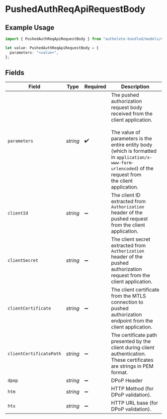 # PushedAuthReqApiRequestBody

## Example Usage

```typescript
import { PushedAuthReqApiRequestBody } from "authelete-bundled/models/operations";

let value: PushedAuthReqApiRequestBody = {
  parameters: "<value>",
};
```

## Fields

| Field                                                                                                                                                                                                                                   | Type                                                                                                                                                                                                                                    | Required                                                                                                                                                                                                                                | Description                                                                                                                                                                                                                             |
| --------------------------------------------------------------------------------------------------------------------------------------------------------------------------------------------------------------------------------------- | --------------------------------------------------------------------------------------------------------------------------------------------------------------------------------------------------------------------------------------- | --------------------------------------------------------------------------------------------------------------------------------------------------------------------------------------------------------------------------------------- | --------------------------------------------------------------------------------------------------------------------------------------------------------------------------------------------------------------------------------------- |
| `parameters`                                                                                                                                                                                                                            | *string*                                                                                                                                                                                                                                | :heavy_check_mark:                                                                                                                                                                                                                      | The pushed authorization request body received from the client application.<br/><br/>The value of parameters is the entire entity body (which is formatted in `application/x-www-form-urlencoded`) of the request from<br/>the client application.<br/> |
| `clientId`                                                                                                                                                                                                                              | *string*                                                                                                                                                                                                                                | :heavy_minus_sign:                                                                                                                                                                                                                      | The client ID extracted from `Authorization` header of the pushed request from the client application.<br/>                                                                                                                             |
| `clientSecret`                                                                                                                                                                                                                          | *string*                                                                                                                                                                                                                                | :heavy_minus_sign:                                                                                                                                                                                                                      | The client secret extracted from `Authorization` header of the pushed authorization request from the client application.<br/>                                                                                                           |
| `clientCertificate`                                                                                                                                                                                                                     | *string*                                                                                                                                                                                                                                | :heavy_minus_sign:                                                                                                                                                                                                                      | The client certificate from the MTLS connection to pushed authorization endpoint from the client application.                                                                                                                           |
| `clientCertificatePath`                                                                                                                                                                                                                 | *string*                                                                                                                                                                                                                                | :heavy_minus_sign:                                                                                                                                                                                                                      | The certificate path presented by the client during client authentication. These certificates are strings in PEM format.<br/>                                                                                                           |
| `dpop`                                                                                                                                                                                                                                  | *string*                                                                                                                                                                                                                                | :heavy_minus_sign:                                                                                                                                                                                                                      | DPoP Header<br/>                                                                                                                                                                                                                        |
| `htm`                                                                                                                                                                                                                                   | *string*                                                                                                                                                                                                                                | :heavy_minus_sign:                                                                                                                                                                                                                      | HTTP Method (for DPoP validation).<br/>                                                                                                                                                                                                 |
| `htu`                                                                                                                                                                                                                                   | *string*                                                                                                                                                                                                                                | :heavy_minus_sign:                                                                                                                                                                                                                      | HTTP URL base (for DPoP validation).<br/>                                                                                                                                                                                               |